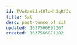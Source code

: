 ```yaml
---
id: TVu8aYEJn40loKh3qRfJc
title: Sat
desc: past-tense of sit
updated: 1637566892267
created: 1637566871182
---
```




